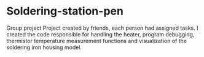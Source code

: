 # Soldering-station-pen
Group project
Project created by friends, each person had assigned tasks. I created the code responsible for handling the heater, program debugging, thermistor temperature measurement functions and visualization of the soldering iron housing model.